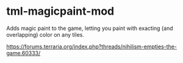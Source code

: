 # tml-magicpaint-mod
Adds magic paint to the game, letting you paint with exacting (and overlapping) color on any tiles.

https://forums.terraria.org/index.php?threads/nihilism-empties-the-game.60333/
